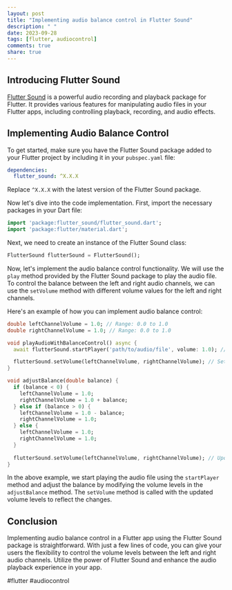 ```yaml
---
layout: post
title: "Implementing audio balance control in Flutter Sound"
description: " "
date: 2023-09-28
tags: [flutter, audiocontrol]
comments: true
share: true
---
```


## Introducing Flutter Sound

[Flutter Sound](https://pub.dev/packages/flutter_sound) is a powerful audio recording and playback package for Flutter. It provides various features for manipulating audio files in your Flutter apps, including controlling playback, recording, and audio effects.

## Implementing Audio Balance Control

To get started, make sure you have the Flutter Sound package added to your Flutter project by including it in your `pubspec.yaml` file:

```yaml
dependencies:
  flutter_sound: ^X.X.X
```

Replace `^X.X.X` with the latest version of the Flutter Sound package.

Now let's dive into the code implementation. First, import the necessary packages in your Dart file:

```dart
import 'package:flutter_sound/flutter_sound.dart';
import 'package:flutter/material.dart';
```

Next, we need to create an instance of the Flutter Sound class:

```dart
FlutterSound flutterSound = FlutterSound();
```

Now, let's implement the audio balance control functionality. We will use the `play` method provided by the Flutter Sound package to play the audio file. To control the balance between the left and right audio channels, we can use the `setVolume` method with different volume values for the left and right channels.

Here's an example of how you can implement audio balance control:

```dart
double leftChannelVolume = 1.0; // Range: 0.0 to 1.0
double rightChannelVolume = 1.0; // Range: 0.0 to 1.0

void playAudioWithBalanceControl() async {
  await flutterSound.startPlayer('path/to/audio/file', volume: 1.0); // Start playing the audio file

  flutterSound.setVolume(leftChannelVolume, rightChannelVolume); // Set the volume levels for left and right channels
}

void adjustBalance(double balance) {
  if (balance < 0) {
    leftChannelVolume = 1.0;
    rightChannelVolume = 1.0 + balance;
  } else if (balance > 0) {
    leftChannelVolume = 1.0 - balance;
    rightChannelVolume = 1.0;
  } else {
    leftChannelVolume = 1.0;
    rightChannelVolume = 1.0;
  }
  
  flutterSound.setVolume(leftChannelVolume, rightChannelVolume); // Update the volume levels
}
```

In the above example, we start playing the audio file using the `startPlayer` method and adjust the balance by modifying the volume levels in the `adjustBalance` method. The `setVolume` method is called with the updated volume levels to reflect the changes.

## Conclusion

Implementing audio balance control in a Flutter app using the Flutter Sound package is straightforward. With just a few lines of code, you can give your users the flexibility to control the volume levels between the left and right audio channels. Utilize the power of Flutter Sound and enhance the audio playback experience in your app.

#flutter #audiocontrol